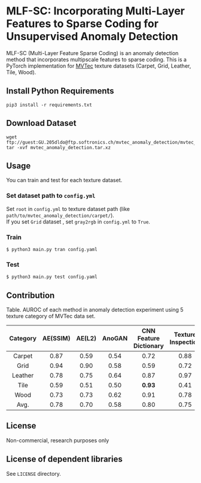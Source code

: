 # MLF-SC: Incorporating Multi-Layer Features to Sparse Coding for Unsupervised Anomaly Detection

MLF-SC (Multi-Layer Feature Sparse Coding) is an anomaly detection method that incorporates multipscale features to sparse coding.
This is a PyTorch implementation for [MVTec](https://www.mvtec.com/company/research/datasets/mvtec-ad/) texture datasets (Carpet, Grid, Leather, Tile, Wood).

## Install Python Requirements
```
pip3 install -r requirements.txt
```

## Download Dataset
```
wget ftp://guest:GU.205dldo@ftp.softronics.ch/mvtec_anomaly_detection/mvtec_anomaly_detection.tar.xz
tar -xvf mvtec_anomaly_detection.tar.xz 
```

## Usage
You can train and test for each texture dataset.

### Set dataset path to `config.yml`
Set `root` in `config.yml` to texture dataset path (like `path/to/mvtec_anomaly_detection/carpet/`).  
If you set `Grid` dataset , set `gray2rgb` in `config.yml` to `True`. 

### Train
```
$ python3 main.py tran config.yaml
```

### Test
```
$ python3 main.py test config.yaml
```

## Contribution

Table. AUROC of each method in anomaly detection experiment using 5 texture category of MVTec data set.

| Category | AE(SSIM) | AE(L2) | AnoGAN | CNN <br>Feature Dictionary | Texture<br>Inspection | Sparse<br>Coding | MLF-SC<br>(Proposed) |
|:--------:|:--------:|:------:|:------:|:--------------------------:|:---------------------:|:----------------:|:--------------------:|
|  Carpet  |   0.87   |  0.59  |  0.54  |            0.72            |          0.88         |       0.58       |       **0.99**       |
|   Grid   |   0.94   |  0.90  |  0.58  |            0.59            |          0.72         |       0.89       |       **0.97**       |
|  Leather |   0.78   |  0.75  |  0.64  |            0.87            |          0.97         |       0.95       |       **0.99**       |
|   Tile   |   0.59   |  0.51  |  0.50  |          **0.93**          |          0.41         |       0.86       |         0.92         |
|   Wood   |   0.73   |  0.73  |  0.62  |            0.91            |          0.78         |       0.97       |       **0.99**       |
|    Avg.   |   0.78   |  0.70  |  0.58  |            0.80            |          0.75         |       0.85       |       **0.97**       |



## License
Non-commercial, research purposes only

## License of dependent libraries
See `LICENSE` directory.
